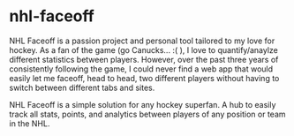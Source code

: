 # nhl-faceoff

NHL Faceoff is a passion project and personal tool tailored to my love for hockey. As a fan of the game (go Canucks... :( ), I love to quantify/anaylze different statistics between players. However, over the past three years of consistently following the game, I could never find a web app that would easily let me faceoff, head to head, two different players without having to switch between different tabs and sites. 

NHL Faceoff is a simple solution for any hockey superfan. A hub to easily track all stats, points, and analytics between players of any position or team in the NHL.